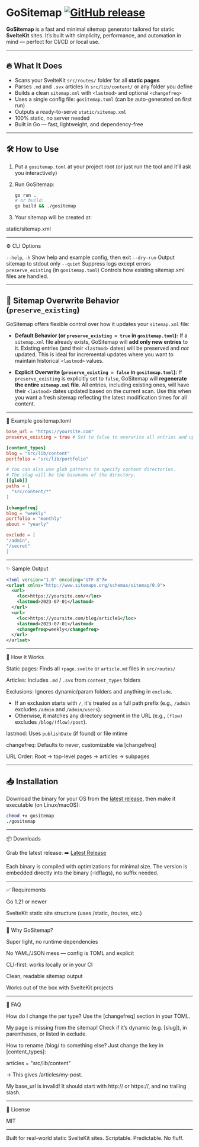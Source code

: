 # GoSitemap [![GitHub release](https://img.shields.io/github/v/release/lelabdev/gositemap)](https://github.com/lelabdev/gositemap/releases/latest)

**GoSitemap** is a fast and minimal sitemap generator tailored for static **SvelteKit** sites.
It’s built with simplicity, performance, and automation in mind — perfect for CI/CD or local use.

---

## 🔥 What It Does

- Scans your SvelteKit `src/routes/` folder for all **static pages**
- Parses `.md` and `.svx` articles in `src/lib/content/` or any folder you define
- Builds a clean `sitemap.xml` with `<lastmod>` and optional `<changefreq>`
- Uses a single config file: `gositemap.toml` (can be auto-generated on first run)
- Outputs a ready-to-serve `static/sitemap.xml`
- 100% static, no server needed
- Built in Go — fast, lightweight, and dependency-free

---

## 🛠 How to Use

1. Put a `gositemap.toml` at your project root
   (or just run the tool and it’ll ask you interactively)

2. Run GoSitemap:

   ```sh
   go run .
   # or build:
   go build && ./gositemap

   ```

3. Your sitemap will be created at:

static/sitemap.xml

---

⚙️ CLI Options

`--help`, `-h` Show help and example config, then exit
`--dry-run` Output sitemap to stdout only
`--quiet` Suppress logs except errors
`preserve_existing` (in `gositemap.toml`) Controls how existing sitemap.xml files are handled.

---

## 🔄 Sitemap Overwrite Behavior (`preserve_existing`)

GoSitemap offers flexible control over how it updates your `sitemap.xml` file:

- **Default Behavior (or `preserve_existing = true` in `gositemap.toml`):**
  If a `sitemap.xml` file already exists, GoSitemap will **add only new entries** to it. Existing entries (and their `<lastmod>` dates) will be preserved and *not* updated. This is ideal for incremental updates where you want to maintain historical `<lastmod>` values.

- **Explicit Overwrite (`preserve_existing = false` in `gositemap.toml`):**
  If `preserve_existing` is explicitly set to `false`, GoSitemap will **regenerate the entire `sitemap.xml` file**. All entries, including existing ones, will have their `<lastmod>` dates updated based on the current scan. Use this when you want a fresh sitemap reflecting the latest modification times for all content.


---

🧠 Example gositemap.toml

```toml
base_url = "https://yoursite.com"
preserve_existing = true # Set to false to overwrite all entries and update lastmod dates

[content_types]
blog = "src/lib/content"
portfolio = "src/lib/portfolio"

# You can also use glob patterns to specify content directories.
# The slug will be the basename of the directory.
[[glob]]
paths = [
  "src/content/*"
]

[changefreq]
blog = "weekly"
portfolio = "monthly"
about = "yearly"

exclude = [
"/admin",
"/secret"
]
```

---

✨ Sample Output

```xml
<?xml version="1.0" encoding="UTF-8"?>
<urlset xmlns="http://www.sitemaps.org/schemas/sitemap/0.9">
  <url>
    <loc>https://yoursite.com/</loc>
    <lastmod>2023-07-01</lastmod>
  </url>
  <url>
    <loc>https://yoursite.com/blog/article1</loc>
    <lastmod>2023-07-01</lastmod>
    <changefreq>weekly</changefreq>
  </url>
</urlset>
```

---

🧩 How It Works

Static pages: Finds all `+page.svelte` or `article.md` files in `src/routes/`

Articles: Includes `.md` / `.svx` from `content_types` folders

Exclusions: Ignores dynamic/param folders and anything in `exclude`.

  - If an exclusion starts with `/`, it's treated as a full path prefix (e.g., `/admin` excludes `/admin` and `/admin/users`).
  - Otherwise, it matches any directory segment in the URL (e.g., `(flow)` excludes `/blog/(flow)/post`).

lastmod: Uses `publishDate` (if found) or file mtime

changefreq: Defaults to never, customizable via [changefreq]

URL Order: Root → top-level pages → articles → subpages

---

## 📥 Installation

Download the binary for your OS from the [latest release](https://github.com/lelab/GoSitemap/releases/latest),
then make it executable (on Linux/macOS):

```sh
chmod +x gositemap
./gositemap
```

---

📦 Downloads

Grab the latest release:
➡️ [Latest Release](https://github.com/lelabdev/gositemap/releases/latest)

Each binary is compiled with optimizations for minimal size.
The version is embedded directly into the binary (-ldflags), no suffix needed.

---

✅ Requirements

Go 1.21 or newer

SvelteKit static site structure (uses /static, /routes, etc.)

---

🤔 Why GoSitemap?

Super light, no runtime dependencies

No YAML/JSON mess — config is TOML and explicit

CLI-first: works locally or in your CI

Clean, readable sitemap output

Works out of the box with SvelteKit projects

---

💬 FAQ

How do I change the <changefreq> per type?
Use the [changefreq] section in your TOML.

My page is missing from the sitemap!
Check if it’s dynamic (e.g. [slug]), in parentheses, or listed in exclude.

How to rename /blog/ to something else?
Just change the key in [content_types]:

articles = "src/lib/content"

→ This gives /articles/my-post.

My base_url is invalid!
It should start with http:// or https://, and no trailing slash.

---

🪪 License

MIT

---

Built for real-world static SvelteKit sites.
Scriptable. Predictable. No fluff.
